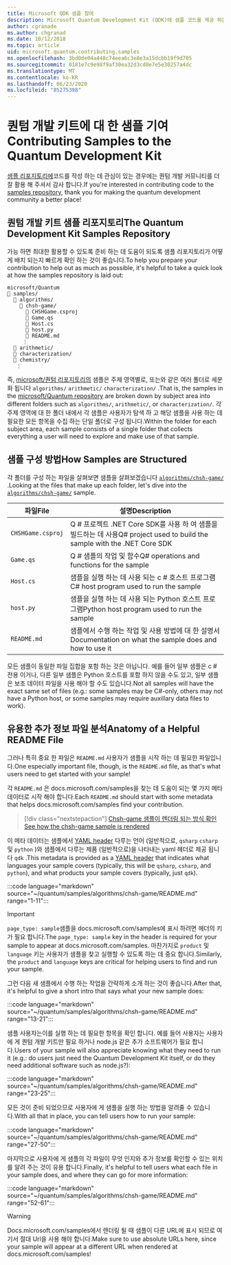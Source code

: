 ```yaml
---
title: Microsoft QDK 샘플 참여
description: Microsoft Quantum Development Kit (QDK)에 샘플 코드를 제공 하는 방법에 대해 알아봅니다.
author: cgranade
ms.author: chgranad
ms.date: 10/12/2018
ms.topic: article
uid: microsoft.quantum.contributing.samples
ms.openlocfilehash: 3bd0de04a448c74eea6c3e8e3a15dcbb19f9d705
ms.sourcegitcommit: 0181e7c9e98f9af30ea32d3cd8e7e5e30257a4dc
ms.translationtype: MT
ms.contentlocale: ko-KR
ms.lasthandoff: 06/23/2020
ms.locfileid: "85275398"
---
```

# <a name="contributing-samples-to-the-quantum-development-kit"></a><span data-ttu-id="f7e1a-103">퀀텀 개발 키트에 대 한 샘플 기여</span><span class="sxs-lookup"><span data-stu-id="f7e1a-103">Contributing Samples to the Quantum Development Kit</span></span>

<span data-ttu-id="f7e1a-104">[샘플 리포지토리에](https://github.com/Microsoft/Quantum)코드를 작성 하는 데 관심이 있는 경우에는 퀀텀 개발 커뮤니티를 더 잘 활용 해 주셔서 감사 합니다.</span><span class="sxs-lookup"><span data-stu-id="f7e1a-104">If you're interested in contributing code to the [samples repository](https://github.com/Microsoft/Quantum), thank you for making the quantum development community a better place!</span></span>

## <a name="the-quantum-development-kit-samples-repository"></a><span data-ttu-id="f7e1a-105">퀀텀 개발 키트 샘플 리포지토리</span><span class="sxs-lookup"><span data-stu-id="f7e1a-105">The Quantum Development Kit Samples Repository</span></span>

<span data-ttu-id="f7e1a-106">가능 하면 최대한 활용할 수 있도록 준비 하는 데 도움이 되도록 샘플 리포지토리가 어떻게 배치 되는지 빠르게 확인 하는 것이 좋습니다.</span><span class="sxs-lookup"><span data-stu-id="f7e1a-106">To help you prepare your contribution to help out as much as possible, it's helpful to take a quick look at how the samples repository is laid out:</span></span>

```plaintext
microsoft/Quantum
📁 samples/
  📁 algorithms/
    📁 chsh-game/
      📝 CHSHGame.csproj
      📝 Game.qs
      📝 Host.cs
      📝 host.py
      📝 README.md
     ⋮
  📁 arithmetic/
  📁 characterization/
  📁 chemistry/
   ⋮
```

<span data-ttu-id="f7e1a-107">즉, [microsoft/퀀텀 리포지토리의](https://github.com/microsoft/Quantum) 샘플은 주제 영역별로, 또는와 같은 여러 폴더로 세분화 됩니다 `algorithms/` `arithmetic/` `characterization/` .</span><span class="sxs-lookup"><span data-stu-id="f7e1a-107">That is, the samples in the [microsoft/Quantum repository](https://github.com/microsoft/Quantum) are broken down by subject area into different folders such as `algorithms/`, `arithmetic/`, or `characterization/`.</span></span>
<span data-ttu-id="f7e1a-108">각 주제 영역에 대 한 폴더 내에서 각 샘플은 사용자가 탐색 하 고 해당 샘플을 사용 하는 데 필요한 모든 항목을 수집 하는 단일 폴더로 구성 됩니다.</span><span class="sxs-lookup"><span data-stu-id="f7e1a-108">Within the folder for each subject area, each sample consists of a single folder that collects everything a user will need to explore and make use of that sample.</span></span>

## <a name="how-samples-are-structured"></a><span data-ttu-id="f7e1a-109">샘플 구성 방법</span><span class="sxs-lookup"><span data-stu-id="f7e1a-109">How Samples are Structured</span></span>

<span data-ttu-id="f7e1a-110">각 폴더를 구성 하는 파일을 살펴보면 샘플을 살펴보겠습니다 [`algorithms/chsh-game/`](https://github.com/microsoft/Quantum/tree/master/samples/algorithms/chsh-game) .</span><span class="sxs-lookup"><span data-stu-id="f7e1a-110">Looking at the files that make up each folder, let's dive into the [`algorithms/chsh-game/`](https://github.com/microsoft/Quantum/tree/master/samples/algorithms/chsh-game) sample.</span></span>

| <span data-ttu-id="f7e1a-111">파일</span><span class="sxs-lookup"><span data-stu-id="f7e1a-111">File</span></span>              | <span data-ttu-id="f7e1a-112">설명</span><span class="sxs-lookup"><span data-stu-id="f7e1a-112">Description</span></span>                                                |
|-------------------|------------------------------------------------------------|
| `CHSHGame.csproj` | <span data-ttu-id="f7e1a-113">Q # 프로젝트 .NET Core SDK를 사용 하 여 샘플을 빌드하는 데 사용</span><span class="sxs-lookup"><span data-stu-id="f7e1a-113">Q# project used to build the sample with the .NET Core SDK</span></span> |
| `Game.qs`         | <span data-ttu-id="f7e1a-114">Q # 샘플의 작업 및 함수</span><span class="sxs-lookup"><span data-stu-id="f7e1a-114">Q# operations and functions for the sample</span></span>                 |
| `Host.cs`         | <span data-ttu-id="f7e1a-115">샘플을 실행 하는 데 사용 되는 c # 호스트 프로그램</span><span class="sxs-lookup"><span data-stu-id="f7e1a-115">C# host program used to run the sample</span></span>                     |
| `host.py`         | <span data-ttu-id="f7e1a-116">샘플을 실행 하는 데 사용 되는 Python 호스트 프로그램</span><span class="sxs-lookup"><span data-stu-id="f7e1a-116">Python host program used to run the sample</span></span>                 |
| `README.md`       | <span data-ttu-id="f7e1a-117">샘플에서 수행 하는 작업 및 사용 방법에 대 한 설명서</span><span class="sxs-lookup"><span data-stu-id="f7e1a-117">Documentation on what the sample does and how to use it</span></span>    |

<span data-ttu-id="f7e1a-118">모든 샘플이 동일한 파일 집합을 포함 하는 것은 아닙니다. 예를 들어 일부 샘플은 c # 전용 이거나, 다른 일부 샘플은 Python 호스트를 포함 하지 않을 수도 있고, 일부 샘플은 보조 데이터 파일을 사용 해야 할 수도 있습니다.</span><span class="sxs-lookup"><span data-stu-id="f7e1a-118">Not all samples will have the exact same set of files (e.g.: some samples may be C#-only, others may not have a Python host, or some samples may require auxillary data files to work).</span></span>

## <a name="anatomy-of-a-helpful-readme-file"></a><span data-ttu-id="f7e1a-119">유용한 추가 정보 파일 분석</span><span class="sxs-lookup"><span data-stu-id="f7e1a-119">Anatomy of a Helpful README File</span></span>

<span data-ttu-id="f7e1a-120">그러나 특히 중요 한 파일은 `README.md` 사용자가 샘플을 시작 하는 데 필요한 파일입니다.</span><span class="sxs-lookup"><span data-stu-id="f7e1a-120">One especially important file, though, is the `README.md` file, as that's what users need to get started with your sample!</span></span>

<span data-ttu-id="f7e1a-121">각 `README.md` 은 docs.microsoft.com/samples을 찾는 데 도움이 되는 몇 가지 메타 데이터로 시작 해야 합니다.</span><span class="sxs-lookup"><span data-stu-id="f7e1a-121">Each `README.md` should start with some metadata that helps docs.microsoft.com/samples find your contribution.</span></span>

> [!div class="nextstepaction"]
> [<span data-ttu-id="f7e1a-122">Chsh-game 샘플이 렌더링 되는 방식 확인</span><span class="sxs-lookup"><span data-stu-id="f7e1a-122">See how the chsh-game sample is rendered</span></span>](https://docs.microsoft.com/samples/microsoft/quantum/validating-quantum-mechanics/)

<span data-ttu-id="f7e1a-123">이 메타 데이터는 샘플에서 [YAML header](https://dotnet.github.io/docfx/spec/docfx_flavored_markdown.html#yaml-header) 다루는 언어 (일반적으로, `qsharp` `csharp` 및 `python` )와 샘플에서 다루는 제품 (일반적으로)을 나타내는 yaml 헤더로 제공 됩니다 `qdk` .</span><span class="sxs-lookup"><span data-stu-id="f7e1a-123">This metadata is provided as a [YAML header](https://dotnet.github.io/docfx/spec/docfx_flavored_markdown.html#yaml-header) that indicates what languages your sample covers (typically, this will be `qsharp`, `csharp`, and `python`), and what products your sample covers (typically, just `qdk`).</span></span>

:::code language="markdown" source="~/quantum/samples/algorithms/chsh-game/README.md" range="1-11":::

> [!IMPORTANT]
> <span data-ttu-id="f7e1a-124">`page_type: sample`샘플을 docs.microsoft.com/samples에 표시 하려면 헤더의 키가 필요 합니다.</span><span class="sxs-lookup"><span data-stu-id="f7e1a-124">The `page_type: sample` key in the header is required for your sample to appear at docs.microsoft.com/samples.</span></span>
> <span data-ttu-id="f7e1a-125">마찬가지로 `product` 및 `language` 키는 사용자가 샘플을 찾고 실행할 수 있도록 하는 데 중요 합니다.</span><span class="sxs-lookup"><span data-stu-id="f7e1a-125">Similarly, the `product` and `language` keys are critical for helping users to find and run your sample.</span></span>

<span data-ttu-id="f7e1a-126">그런 다음 새 샘플에서 수행 하는 작업을 간략하게 소개 하는 것이 좋습니다.</span><span class="sxs-lookup"><span data-stu-id="f7e1a-126">After that, it's helpful to give a short intro that says what your new sample does:</span></span>

:::code language="markdown" source="~/quantum/samples/algorithms/chsh-game/README.md" range="13-21":::

<span data-ttu-id="f7e1a-127">샘플 사용자는이를 실행 하는 데 필요한 항목을 확인 합니다. 예를 들어 사용자는 사용자에 게 퀀텀 개발 키트만 필요 하거나 node.js 같은 추가 소프트웨어가 필요 합니다.</span><span class="sxs-lookup"><span data-stu-id="f7e1a-127">Users of your sample will also appreciate knowing what they need to run it (e.g.: do users just need the Quantum Development Kit itself, or do they need additional software such as node.js?):</span></span>

:::code language="markdown" source="~/quantum/samples/algorithms/chsh-game/README.md" range="23-25":::

<span data-ttu-id="f7e1a-128">모든 것이 준비 되었으므로 사용자에 게 샘플을 실행 하는 방법을 알려줄 수 있습니다.</span><span class="sxs-lookup"><span data-stu-id="f7e1a-128">With all that in place, you can tell users how to run your sample:</span></span>

:::code language="markdown" source="~/quantum/samples/algorithms/chsh-game/README.md" range="27-50":::

<span data-ttu-id="f7e1a-129">마지막으로 사용자에 게 샘플의 각 파일이 무엇 인지와 추가 정보를 확인할 수 있는 위치를 알려 주는 것이 유용 합니다.</span><span class="sxs-lookup"><span data-stu-id="f7e1a-129">Finally, it's helpful to tell users what each file in your sample does, and where they can go for more information:</span></span>

:::code language="markdown" source="~/quantum/samples/algorithms/chsh-game/README.md" range="52-61":::

> [!WARNING]
> <span data-ttu-id="f7e1a-130">Docs.microsoft.com/samples에서 렌더링 될 때 샘플이 다른 URL에 표시 되므로 여기서 절대 Url을 사용 해야 합니다.</span><span class="sxs-lookup"><span data-stu-id="f7e1a-130">Make sure to use absolute URLs here, since your sample will appear at a different URL when rendered at docs.microsoft.com/samples!</span></span>
